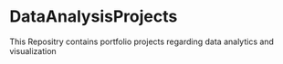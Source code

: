 # DataAnalysisProjects
This Repositry contains portfolio projects regarding data analytics and visualization
